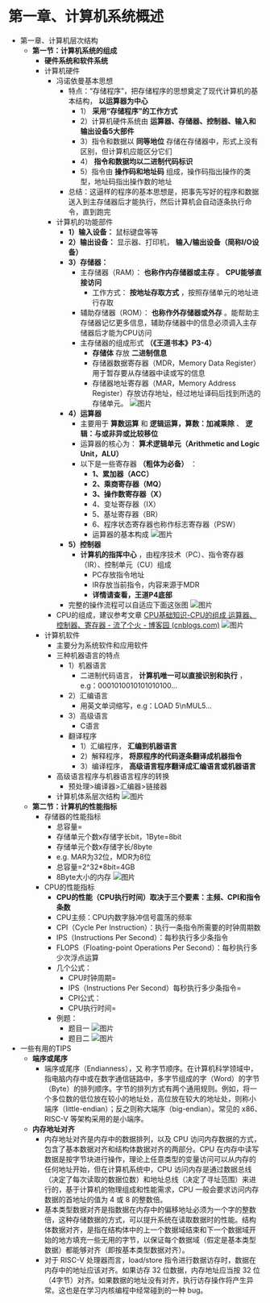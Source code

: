 # 第一章、计算机系统概述

- 第一章、计算机层次结构
  - **第一节：计算机系统的组成**
    - **硬件系统和软件系统**
    - 计算机硬件
      - 冯诺依曼基本思想
        - 特点：“存储程序”，把存储程序的思想奠定了现代计算机的基本结构， **以运算器为中心**
          - 1） **采用“存储程序”的工作方式**
          - 2）计算机硬件系统由 **运算器、存储器、控制器、输入和输出设备5大部件**
          - 3）指令和数据以 **同等地位** 存储在存储器中，形式上没有区别，但计算机应能区分它们
          - 4） **指令和数据均以二进制代码标识**
          - 5）指令由 **操作码和地址码** 组成，操作码指出操作的类型，地址码指出操作数的地址
        - 总结：这逼样的程序的基本思想是，把事先写好的程序和数据送入到主存储器后才能执行，然后计算机会自动逐条执行命令，直到跑完
      - 计算机的功能部件
        - **1）输入设备：** 鼠标键盘等等
        - **2）输出设备：** 显示器、打印机， **输入/输出设备（简称I/O设备）**
        - **3）存储器：**
          - 主存储器（RAM）： **也称作内存储器或主存** 。 **CPU能够直接访问**
            - 工作方式： **按地址存取方式** ，按照存储单元的地址进行存取
          - 辅助存储器（ROM）： **也称作外存储器或外存** 。能帮助主存储器记忆更多信息，辅助存储器中的信息必须调入主存储器后才能为CPU访问
          - 主存储器的组成形式 **（《王道书本》P3-4）**
            - **存储体** 存放 **二进制信息**
            - 存储器数据寄存器（MDR，Memory Data Register）用于暂存要从存储器中读或写的信息
            - 存储器地址寄存器（MAR，Memory Address Register）存放访存地址，经过地址译码后找到所选的存储单元。 ![图片](./第一章、计算机系统概述-幕布图片-304297-826788.jpg)
        - **4）运算器**
          - 主要用于 **算数运算** 和 **逻辑运算，算数：加减乘除** 、 **逻辑：与或非异或比较移位**
          - 运算器的核心为： **算术逻辑单元（Arithmetic and Logic Unit，ALU）**
          - 以下是一些寄存器 **（粗体为必备）** ：
            - **1、累加器（ACC）**
            - **2、乘商寄存器（MQ）**
            - **3、操作数寄存器（X）**
            - 4、变址寄存器（IX）
            - 5、基址寄存器（BR）
            - 6、程序状态寄存器也称作标志寄存器（PSW）
            - 运算器的基本构成 ![图片](./第一章、计算机系统概述-幕布图片-411274-15726.jpg)
        - **5）控制器**
          - **计算机的指挥中心** ，由程序技术（PC）、指令寄存器（IR）、控制单元（CU）组成
            - PC存放指令地址
            - IR存放当前指令，内容来源于MDR
            - **详情请查看，王道P4底部**
        - 完整的操作流程可以自适应下面这张图 ![图片](./第一章、计算机系统概述-幕布图片-192944-15586.jpg)
      - CPU的组成，建议参考文章 [CPU基础知识-CPU的组成 运算器、控制器、寄存器 - 流了个火 - 博客园 (cnblogs.com)]("https://www.cnblogs.com/gnivor/p/15679241.html") ![图片](./第一章、计算机系统概述-幕布图片-736842-609150.jpg)
    - 计算机软件
      - 主要分为系统软件和应用软件
      - 三种机器语言的特点
        - 1）机器语言
          - 二进制代码语言， **计算机唯一可以直接识别和执行** ，e.g：0001010010101010100...
        - 2）汇编语言
          - 用英文单词缩写，e.g：LOAD 5\nMUL5...
        - 3）高级语言
          - C语言
        - 翻译程序
          - 1）汇编程序， **汇编到机器语言**
          - 2）解释程序， **将原程序的代码逐条翻译成机器指令**
          - 3）编译程序， **高级语言程序翻译成汇编语言或机器语言**
      - 高级语言程序与机器语言程序的转换
        - 预处理>编译器>汇编器>链接器
      - 计算机体系层次结构 ![图片](./第一章、计算机系统概述-幕布图片-767593-565170.jpg)
  - **第二节：计算机的性能指标**
    - 存储器的性能指标
      - 总容量=
      - 存储单元个数x存储字长bit，1Byte=8bit
      - 存储单元个数x存储字长/8byte
      - e.g. MAR为32位，MDR为8位
      - 总容量=2^32*8bit=4GB
      - 8Byte大小的内存 ![图片](./第一章、计算机系统概述-幕布图片-755671-850067.png)
    - CPU的性能指标
      - **CPU的性能（CPU执行时间）取决于三个要素：主频、CPI和指令条数**
      - CPU主频：CPU内数字脉冲信号震荡的频率
      - CPI（Cycle Per Instruction）：执行一条指令所需要的时钟周期数
      - IPS（Instructions Per Second）：每秒执行多少条指令
      - FLOPS（Floating-point Operations Per Second）：每秒执行多少次浮点运算
      - 几个公式：
        - CPU时钟周期= ​​​​​​​​​​​​​​​​​​​​​​​​​​​​
        - IPS（Instructions Per Second）每秒执行多少条指令= ​​​​​​​​​​​​​​​​​​​​
        - CPI公式： ​​​​​​​​​​​​​​​​​​​​​​​
        - CPU执行时间= ​​​​​​​​​​​​​​​​​​​​​​​​​​​​​​​​​
      - 例题：
        - 题目一 ![图片](./第一章、计算机系统概述-幕布图片-221515-562950.png)
        - 题目二 ![图片](./第一章、计算机系统概述-幕布图片-204956-515549.png)
- 一些有用的TIPS
  - **端序或尾序**
    - 端序或尾序（Endianness），又 称字节顺序。在计算机科学领域中，指电脑内存中或在数字通信链路中，多字节组成的字（Word）的字节（Byte）的排列顺序。字节的排列方式有两个通用规则。例如，将一个多位数的低位放在较小的地址处，高位放在较大的地址处，则称小端序（little-endian）；反之则称大端序（big-endian）。常见的 x86、RISC-V 等架构采用的是小端序。
  - **内存地址对齐**
    - 内存地址对齐是内存中的数据排列，以及 CPU 访问内存数据的方式，包含了基本数据对齐和结构体数据对齐的两部分。CPU 在内存中读写数据是按字节块进行操作，理论上任意类型的变量访问可以从内存的任何地址开始，但在计算机系统中，CPU 访问内存是通过数据总线（决定了每次读取的数据位数）和地址总线（决定了寻址范围）来进行的，基于计算机的物理组成和性能需求，CPU 一般会要求访问内存数据的首地址的值为 4 或 8 的整数倍。
    - 基本类型数据对齐是指数据在内存中的偏移地址必须为一个字的整数倍，这种存储数据的方式，可以提升系统在读取数据时的性能。结构体数据对齐，是指在结构体中的上一个数据域结束和下一个数据域开始的地方填充一些无用的字节，以保证每个数据域（假定是基本类型数据）都能够对齐（即按基本类型数据对齐）。
    - 对于 RISC-V 处理器而言，load/store 指令进行数据访存时，数据在内存中的地址应该对齐。如果访存 32 位数据，内存地址应当按 32 位（4字节）对齐。如果数据的地址没有对齐，执行访存操作将产生异常。这也是在学习内核编程中经常碰到的一种 bug。
